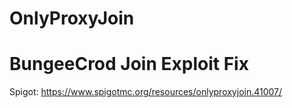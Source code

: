 # OnlyProxyJoin
# BungeeCrod Join Exploit Fix 

Spigot: https://www.spigotmc.org/resources/onlyproxyjoin.41007/
